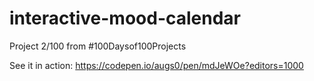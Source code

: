 # interactive-mood-calendar
Project 2/100 from #100Daysof100Projects

See it in action: https://codepen.io/augs0/pen/mdJeWOe?editors=1000

